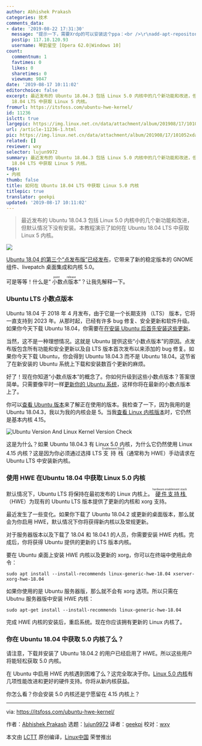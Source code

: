 ```yaml
---
author: Abhishek Prakash
categories: 技术
comments_data:
- date: '2019-08-22 17:31:30'
  message: "提示一下，需要Xrdp的可以安装这个ppa：<br />\r\nadd-apt-repository ppa:martinx/xrdp-hwe-18.04"
  postip: 117.10.120.93
  username: 琴韵星空 [Opera 62.0|Windows 10]
count:
  commentnum: 1
  favtimes: 0
  likes: 0
  sharetimes: 0
  viewnum: 9847
date: '2019-08-17 10:11:02'
editorchoice: false
excerpt: 最近发布的 Ubuntu 18.04.3 包括 Linux 5.0 内核中的几个新功能和改进，但默认情况下没有安装。本教程演示了如何在 Ubuntu
  18.04 LTS 中获取 Linux 5 内核。
fromurl: https://itsfoss.com/ubuntu-hwe-kernel/
id: 11236
islctt: true
largepic: https://img.linux.net.cn/data/attachment/album/201908/17/101052xday1jyrszbddsfc.jpg
url: /article-11236-1.html
pic: https://img.linux.net.cn/data/attachment/album/201908/17/101052xday1jyrszbddsfc.jpg.thumb.jpg
related: []
reviewer: wxy
selector: lujun9972
summary: 最近发布的 Ubuntu 18.04.3 包括 Linux 5.0 内核中的几个新功能和改进，但默认情况下没有安装。本教程演示了如何在 Ubuntu
  18.04 LTS 中获取 Linux 5 内核。
tags:
- 内核
thumb: false
title: 如何在 Ubuntu 18.04 LTS 中获取 Linux 5.0 内核
titlepic: true
translator: geekpi
updated: '2019-08-17 10:11:02'
---
```



> 
> 最近发布的 Ubuntu 18.04.3 包括 Linux 5.0 内核中的几个新功能和改进，但默认情况下没有安装。本教程演示了如何在 Ubuntu 18.04 LTS 中获取 Linux 5 内核。
> 
> 
> 


![](/data/attachment/album/201908/17/101052xday1jyrszbddsfc.jpg)


[Ubuntu 18.04 的第三个“点发布版”已经发布](https://ubuntu.com/blog/enhanced-livepatch-desktop-integration-available-with-ubuntu-18-04-3-lts)，它带来了新的稳定版本的 GNOME 组件、livepatch 桌面集成和内核 5.0。


可是等等！什么是“<ruby> 小数点版本 <rt>  point release </rt></ruby>”？让我先解释一下。


### Ubuntu LTS 小数点版本


Ubuntu 18.04 于 2018 年 4 月发布，由于它是一个长期支持 （LTS） 版本，它将一直支持到 2023 年。从那时起，已经有许多 bug 修复、安全更新和软件升级。如果你今天下载 Ubuntu 18.04，你需要在[在安装 Ubuntu 后首先安装这些更新](https://itsfoss.com/things-to-do-after-installing-ubuntu-18-04/)。


当然，这不是一种理想情况。这就是 Ubuntu 提供这些“小数点版本”的原因。点发布版包含所有功能和安全更新以及自 LTS 版本首次发布以来添加的 bug 修复。如果你今天下载 Ubuntu，你会得到 Ubuntu 18.04.3 而不是 Ubuntu 18.04。这节省了在新安装的 Ubuntu 系统上下载和安装数百个更新的麻烦。


好了！现在你知道“小数点版本”的概念了。你如何升级到这些小数点版本？答案很简单。只需要像平时一样[更新你的 Ubuntu 系统](https://itsfoss.com/update-ubuntu/)，这样你将在最新的小数点版本上了。


你可以[查看 Ubuntu 版本](https://itsfoss.com/how-to-know-ubuntu-unity-version/)来了解正在使用的版本。我检查了一下，因为我用的是 Ubuntu 18.04.3，我以为我的内核会是 5。当我[查看 Linux 内核版本](https://itsfoss.com/find-which-kernel-version-is-running-in-ubuntu/)时，它仍然是基本内核 4.15。


![Ubuntu Version And Linux Kernel Version Check](/data/attachment/album/201908/17/101105c72oh92u9e7zze3f.png)


这是为什么？如果 Ubuntu 18.04.3 有 Linux 5.0 内核，为什么它仍然使用 Linux 4.15 内核？这是因为你必须通过选择 LTS <ruby> 支持栈 <rt>  Enablement Stack </rt></ruby>（通常称为 HWE）手动请求在 Ubuntu LTS 中安装新内核。


### 使用 HWE 在Ubuntu 18.04 中获取 Linux 5.0 内核


默认情况下，Ubuntu LTS 将保持在最初发布的 Linux 内核上。<ruby> <a href="https://wiki.ubuntu.com/Kernel/LTSEnablementStack">  硬件支持栈 </a> <rt>  hardware enablement stack </rt></ruby>（HWE）为现有的 Ubuntu LTS 版本提供了更新的内核和 xorg 支持。


最近发生了一些变化。如果你下载了 Ubuntu 18.04.2 或更新的桌面版本，那么就会为你启用 HWE，默认情况下你将获得新内核以及常规更新。


对于服务器版本以及下载了 18.04 和 18.04.1 的人员，你需要安装 HWE 内核。完成后，你将获得 Ubuntu 提供的更新的 LTS 版本内核。


要在 Ubuntu 桌面上安装 HWE 内核以及更新的 xorg，你可以在终端中使用此命令：



```
sudo apt install --install-recommends linux-generic-hwe-18.04 xserver-xorg-hwe-18.04
```

如果你使用的是 Ubuntu 服务器版，那么就不会有 xorg 选项。所以只需在 Ubutnu 服务器版中安装 HWE 内核：



```
sudo apt-get install --install-recommends linux-generic-hwe-18.04
```

完成 HWE 内核的安装后，重启系统。现在你应该拥有更新的 Linux 内核了。


### 你在 Ubuntu 18.04 中获取 5.0 内核了么？


请注意，下载并安装了 Ubuntu 18.04.2 的用户已经启用了 HWE。所以这些用户将能轻松获取 5.0 内核。


在 Ubuntu 中启用 HWE 内核遇到困难了么？这完全取决于你。[Linux 5.0 内核](https://itsfoss.com/linux-kernel-5/)有几项性能改进和更好的硬件支持。你将从新内核获益。


你怎么看？你会安装 5.0 内核还是宁愿留在 4.15 内核上？




---


via: <https://itsfoss.com/ubuntu-hwe-kernel/>


作者：[Abhishek Prakash](https://itsfoss.com/author/abhishek/) 选题：[lujun9972](https://github.com/lujun9972) 译者：[geekpi](https://github.com/geekpi) 校对：[wxy](https://github.com/wxy)


本文由 [LCTT](https://github.com/LCTT/TranslateProject) 原创编译，[Linux中国](https://linux.cn/) 荣誉推出